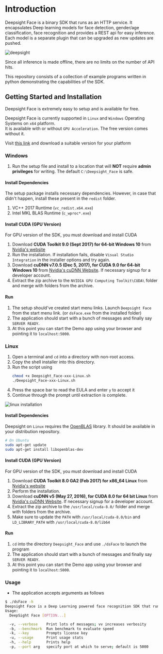 # Introduction

Deepsight Face is a binary SDK that runs as an HTTP service.  It encapsulates Deep learning models for face detection, gender/age classification, face recognition and provides a REST api for easy inference.  Each model is a separate plugin that can be upgraded as new updates are pushed.  

![deepsight](https://j.gifs.com/Xo23k8.gif)

Since all inference is made offline, there are no limits on the number of API hits.

This repository consists of a collection of example programs written in python demonstrating the capabilities of the SDK.

## Getting Started and Installation

Deepsight Face is extremely easy to setup and is available for free.

Deepsight Face is currently supported in `Linux` and `Windows` Operating Systems on `x64` platform.  
It is available with or without `GPU Acceleration`.  The free version comes without it.

Visit [this link](https://www.baseapp.com/deepsight-image-recognition-sdk/deepsight-face-sdk-download/) and download a suitable version for your platform

### Windows

1. Run the setup file and install to a location that will **NOT** require **admin privileges** for writing. The default `C:\Deepsight_Face` is safe.

#### Install Dependencies

The setup package installs necessary dependencies.  However, in case that didn't happen, install these present in the `redist` folder.

1. VC++ 2017 Runtime (`vc_redist.x64.exe`)
1. Intel MKL BLAS Runtime  (`c_wproc*.exe`)

#### Install CUDA (GPU Version)

For GPU version of the SDK, you must download and install CUDA

1. Download **CUDA Toolkit 9.0 (Sept 2017) for 64-bit Windows 10** from [Nvidia's website](https://developer.nvidia.com/cuda-toolkit-archive)
2. Run the installation.  If installation fails, disable `Visual Studio Integration` in the installer options and try again.
3. Download **cuDNN v7.0.5 (Dec 5, 2017), for CUDA 9.0 for 64-bit Windows 10** from [Nvidia's cuDNN Website](https://developer.nvidia.com/rdp/cudnn-archive).  If necessary signup for a developer account.
4. Extract the zip archive to the `NVIDIA GPU Computing Toolkit\CUDA\` folder and merge with folders from the archive.

#### Run

1. The setup should've created start menu links. Launch `Deepsight Face` from the start menu link. (or `dsFace.exe` from the installed folder)
2. The application should start with a bunch of messages and finally say `SERVER READY`.
3. At this point you can start the Demo app using your browser and pointing it to `localhost:5000`.

### Linux

1. Open a terminal and `cd` into a directory with non-root access.
2. Copy the shell installer into this directory.
3. Run the script using 
    ```sh
    chmod +x Deepsight_Face-xxx-Linux.sh
    ./Deepsight_Face-xxx-Linux.sh
    ```
4. Press the space bar to read the EULA and enter `y` to accept it
5. Continue through the prompt until extraction is complete.

![linux installation](https://github.com/baseapp/DeepSight-Face-Recognition-SDK/blob/master/images/linux_install.gif)

#### Install Dependencies

Deepsight on `Linux` requires the [OpenBLAS](http://www.openblas.net/) library.  It should be available in your distribution repository.

```sh
# On Ubuntu
sudo apt-get update
sudo apt-get install libopenblas-dev
```

#### Install CUDA (GPU Version)

For GPU version of the SDK, you must download and install CUDA

1. Download **CUDA Toolkit 8.0 GA2 (Feb 2017) for x86_64 Linux** from [Nvidia's website](https://developer.nvidia.com/cuda-toolkit-archive)
2. Perform the installation.
3. Download **cuDNN v5 (May 27, 2016), for CUDA 8.0 for 64 bit Linux** from [Nvidia's cuDNN Website](https://developer.nvidia.com/rdp/cudnn-archive).  If necessary signup for a developer account.
4. Extract the zip archive to the `/usr/local/cuda-8.0/` folder and merge with folders from the archive.
5. Make sure to update the `PATH` with `/usr/local/cuda-8.0/bin` and `LD_LIBRARY_PATH` with `/usr/local/cuda-8.0/lib64`


#### Run

1. `cd` into the directory `Deepsight_Face` and use `./dsFace` to launch the program 
2. The application should start with a bunch of messages and finally say `SERVER READY`.
3. At this point you can start the Demo app using your browser and pointing it to `localhost:5000`.

### Usage

* The application accepts arguments as follows

```sh
$ ./dsFace -h
Deepsight Face is a Deep Learning powered face recognition SDK that runs locally as a http service
Usage:
  DeepSight Face [OPTION...]

  -v, --verbose    Print lots of messages; vv increases verbosity
  -b, --benchmark  Run benchmark to evaluate speed
  -k, --key        Prompts license key
  -u, --usage      Print usage stats
  -h, --help       Prints help
  -p, --port arg   specify port at which to serve; default is 5000
```
